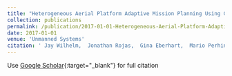```yaml
---
title: "Heterogeneous Aerial Platform Adaptive Mission Planning Using Genetic Algorithms"
collection: publications
permalink: /publication/2017-01-01-Heterogeneous-Aerial-Platform-Adaptive-Mission-Planning-Using-Genetic-Algorithms
date: 2017-01-01
venue: 'Unmanned Systems'
citation: ' Jay Wilhelm,  Jonathan Rojas,  Gina Eberhart,  Mario Perhinschi, &quot;Heterogeneous Aerial Platform Adaptive Mission Planning Using Genetic Algorithms.&quot; Unmanned Systems, 2017.'
---
```

Use [Google Scholar](https://scholar.google.com/scholar?q=Heterogeneous+Aerial+Platform+Adaptive+Mission+Planning+Using+Genetic+Algorithms){:target="_blank"} for full citation